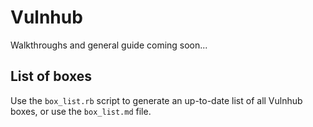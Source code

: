 # Vulnhub

Walkthroughs and general guide coming soon...

## List of boxes

Use the `box_list.rb` script to generate an up-to-date list of all Vulnhub boxes, or use the `box_list.md` file.
